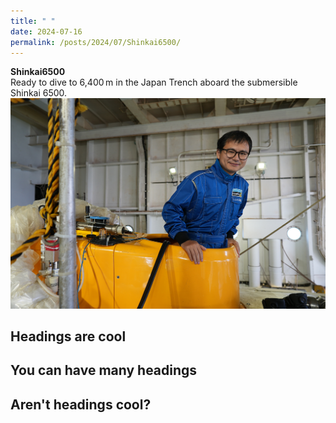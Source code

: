 ```yaml
---
title: " "
date: 2024-07-16
permalink: /posts/2024/07/Shinkai6500/
---
```

**Shinkai6500** <br> Ready to dive to 6,400 m in the Japan Trench aboard the submersible Shinkai 6500. <br/><img src='/images/shinkai-dive.png'>  

## Headings are cool

## You can have many headings  
## Aren't headings cool?
